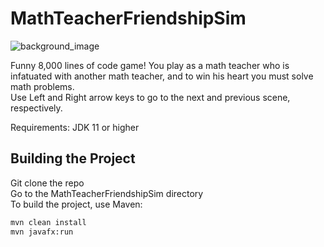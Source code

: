 ﻿# MathTeacherFriendshipSim
 ![background_image](https://github.com/user-attachments/assets/72458ebe-31d5-4042-beec-36c54278dd3a)


Funny 8,000 lines of code game! You play as a math teacher who is infatuated with another math teacher, and to win his heart you must solve math problems.  <br/>
Use Left and Right arrow keys to go to the next and previous scene, respectively.

Requirements: JDK 11 or higher



## Building the Project 
Git clone the repo <br/>
Go to the MathTeacherFriendshipSim directory  <br/>
To build the project, use Maven:
```bash
mvn clean install
mvn javafx:run
```





